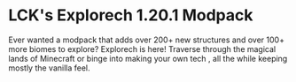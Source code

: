 # LCK's Explorech 1.20.1 Modpack
Ever wanted a modpack that adds over 200+ new structures and over 100+ more biomes to explore? Explorech is here! Traverse through the magical lands of Minecraft or binge into making your own tech , all the while keeping mostly the vanilla feel.

